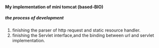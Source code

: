 #### My implementation of mini tomcat (based-BIO)

##### the process of development

1. finishing the parser of http request and static resource handler.
2. finishing the Servlet interface,and the binding between url and servlet implementation.
